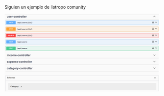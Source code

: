 Siguien un ejemplo de listropo comunity

![Contrato de Swagger](https://github.com/HiramHernandez/api-financiera/blob/main/src/data/swagger.PNG)
